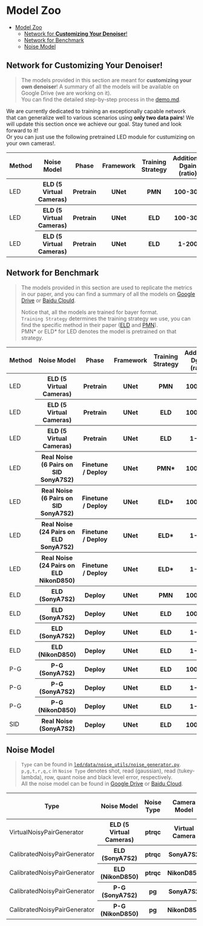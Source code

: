 # Model Zoo

- [Model Zoo](#model-zoo)
  - [Network for **Customizing Your Denoiser**!](#network-for-customizing-your-denoiser)
  - [Network for Benchmark](#network-for-benchmark)
  - [Noise Model](#noise-model)

## Network for **Customizing Your Denoiser**!

> The models provided in this section are meant for **customizing your own denoiser**! A summary of all the models will be available on Google Drive (we are working on it).<br/>
> You can find the detailed step-by-step process in the [demo.md](../docs/demo.md).

We are currently dedicated to training an exceptionally capable network that can generalize well to various scenarios using <strong>only two data pairs</strong>! We will update this section once we achieve our goal. Stay tuned and look forward to it!<br/>
Or you can just use the following pretrained LED module for custumizing on your own cameras!.

<table>
<thead>
  <tr>
    <th> Method </th>
    <th> Noise Model </th>
    <th> Phase </th>
    <th> Framework </th>
    <th> Training Strategy </th>
    <th> Additional Dgain (ratio) </th>
    <th> Camera Model </th>
    <th> Validation on </th>
    <th> :link: Download Links </th>
    <th> Config File </th>
  </tr>
</thead>
<tbody>
  <tr>
    <td>LED</td>
    <th> ELD (5 Virtual Cameras) </th>
    <th> Pretrain </th>
    <th> UNet </th>
    <th> PMN </th>
    <th> 100-300 </th>
    <th> - </th>
    <th> - </th>
    <th> [<a href="https://drive.google.com/file/d/1FSXp_vJxbo8_dbMJPiA33DZfagn1ExHA/view?usp=drive_link">Google Drive</a>] </th>
    <th> [<a href="/options/LED/pretrain/MM22_PMN_Setting.yaml">options/LED/pretrain/MM22_PMN_Setting.yaml</a>] </th>
  </tr>
  <tr>
    <td>LED</td>
    <th> ELD (5 Virtual Cameras) </th>
    <th> Pretrain </th>
    <th> UNet </th>
    <th> ELD </th>
    <th> 100-300 </th>
    <th> - </th>
    <th> - </th>
    <th> [<a href="https://drive.google.com/file/d/1kIN_eyNd4mlKhPV4PMmgzaoE3ddagjNU/view?usp=drive_link">Google Drive</a>] </th>
    <th> [<a href="/options/LED/pretrain/CVPR20_ELD_Setting.yaml">options/LED/pretrain/CVPR20_ELD_Setting.yaml</a>] </th>
  </tr>
  <tr>
    <td>LED</td>
    <th> ELD (5 Virtual Cameras) </th>
    <th> Pretrain </th>
    <th> UNet </th>
    <th> ELD </th>
    <th> 1-200 </th>
    <th> - </th>
    <th> - </th>
    <th> [<a href="https://drive.google.com/file/d/1IzOkJuHWQVXmkzFJzQ9-gkPXBlrutO2p/view?usp=drive_link">Google Drive</a>] </th>
    <th> [<a href="/options/LED/pretrain/CVPR20_ELD_Setting_Ratio1-200.yaml">options/LED/pretrain/CVPR20_ELD_Setting_Ratio1-200.yaml</a>] </th>
  </tr>
</table>

## Network for Benchmark

> The models provided in this section are used to replicate the metrics in our paper, and you can find a summary of all the models on [Google Drive](https://drive.google.com/drive/folders/1UWZkeI_Aqdmy2U9vsoJyZLv33Ly__Art?usp=drive_link) or [Baidu Clould](https://pan.baidu.com/s/1fdG7zmsoyb_7j55RPHCICw?pwd=6bcz).
>
> Notice that, all the models are trained for bayer format.<br/>
> `Training Strategy` determines the training strategy we use, you can find the specific method in their paper ([ELD](https://openaccess.thecvf.com/content_CVPR_2020/papers/Wei_A_Physics-Based_Noise_Formation_Model_for_Extreme_Low-Light_Raw_Denoising_CVPR_2020_paper.pdf) and [PMN](https://arxiv.org/abs/2207.06103)).<br/>
> PMN* or ELD* for LED denotes the model is pretrained on that strategy.

<table>
<thead>
  <tr>
    <th> Method </th>
    <th> Noise Model </th>
    <th> Phase </th>
    <th> Framework </th>
    <th> Training Strategy </th>
    <th> Additional Dgain (ratio) </th>
    <th> Camera Model </th>
    <th> Validation on </th>
    <th> :link: Download Links </th>
    <th> Config File </th>
  </tr>
</thead>
<tbody>
  <tr>
    <td>LED</td>
    <th> ELD (5 Virtual Cameras) </th>
    <th> Pretrain </th>
    <th> UNet </th>
    <th> PMN </th>
    <th> 100-300 </th>
    <th> - </th>
    <th> - </th>
    <th> [<a href="https://drive.google.com/file/d/1FSXp_vJxbo8_dbMJPiA33DZfagn1ExHA/view?usp=drive_link">Google Drive</a>] </th>
    <th> [<a href="/options/LED/pretrain/MM22_PMN_Setting.yaml">options/LED/pretrain/MM22_PMN_Setting.yaml</a>] </th>
  </tr>
  <tr>
    <td>LED</td>
    <th> ELD (5 Virtual Cameras) </th>
    <th> Pretrain </th>
    <th> UNet </th>
    <th> ELD </th>
    <th> 100-300 </th>
    <th> - </th>
    <th> - </th>
    <th> [<a href="https://drive.google.com/file/d/1kIN_eyNd4mlKhPV4PMmgzaoE3ddagjNU/view?usp=drive_link">Google Drive</a>] </th>
    <th> [<a href="/options/LED/pretrain/CVPR20_ELD_Setting.yaml">options/LED/pretrain/CVPR20_ELD_Setting.yaml</a>] </th>
  </tr>
  <tr>
    <td>LED</td>
    <th> ELD (5 Virtual Cameras) </th>
    <th> Pretrain </th>
    <th> UNet </th>
    <th> ELD </th>
    <th> 1-200 </th>
    <th> - </th>
    <th> - </th>
    <th> [<a href="https://drive.google.com/file/d/1IzOkJuHWQVXmkzFJzQ9-gkPXBlrutO2p/view?usp=drive_link">Google Drive</a>] </th>
    <th> [<a href="/options/LED/pretrain/CVPR20_ELD_Setting_Ratio1-200.yaml">options/LED/pretrain/CVPR20_ELD_Setting_Ratio1-200.yaml</a>] </th>
  </tr>
  <tr>
    <td>LED</td>
    <th> Real Noise (6 Pairs on SID SonyA7S2) </th>
    <th> Finetune / Deploy </th>
    <th> UNet </th>
    <th> PMN* </th>
    <th> 100-300 </th>
    <th> SonyA7S2 </th>
    <th> SID SonyA7S2 </th>
    <th> [<a href="https://drive.google.com/file/d/1OocWgk6hENF3XwEDU3pah-3-NVGx_xJF/view?usp=drive_link">Google Drive</a>] </th>
    <th> [<a href="/options/LED/finetune/SID_SonyA7S2_MM22_PMN_Setting.yaml">options/LED/finetune/SID_SonyA7S2_MM22_PMN_Setting.yaml</a>] </th>
  </tr>
  <tr>
    <td>LED</td>
    <th> Real Noise (6 Pairs on SID SonyA7S2) </th>
    <th> Finetune / Deploy </th>
    <th> UNet </th>
    <th> ELD* </th>
    <th> 100-300 </th>
    <th> SonyA7S2 </th>
    <th> SID SonyA7S2 </th>
    <th> [<a href="https://drive.google.com/file/d/1vmeJBdXSjecnbTXLrMHOIhLgJbMFRaA1/view?usp=drive_link">Google Drive</a>] </th>
    <th> [<a href="/options/LED/finetune/SID_SonyA7S2_CVPR20_ELD_Setting.yaml">options/LED/finetune/SID_SonyA7S2_CVPR20_ELD_Setting.yaml</a>] </th>
  </tr>
  <tr>
    <td>LED</td>
    <th> Real Noise (24 Pairs on ELD SonyA7S2) </th>
    <th> Finetune / Deploy </th>
    <th> UNet </th>
    <th> ELD* </th>
    <th> 1-200 </th>
    <th> SonyA7S2 </th>
    <th> ELD SonyA7S2 </th>
    <th> [<a href="https://drive.google.com/file/d/1jpcMKqC59iVLmTMI8lCLQxd3wwg0dr76/view?usp=drive_link">Google Drive</a>] </th>
    <th> [<a href="/options/LED/finetune/ELD_SonyA7S2_CVPR20_ELD_Setting.yaml">options/LED/finetune/ELD_SonyA7S2_CVPR20_ELD_Setting.yaml</a>] </th>
  </tr>
  <tr>
    <td>LED</td>
    <th> Real Noise (24 Pairs on ELD NikonD850) </th>
    <th> Finetune / Deploy </th>
    <th> UNet </th>
    <th> ELD* </th>
    <th> 1-200 </th>
    <th> NikonD850 </th>
    <th> ELD NikonD850 </th>
    <th> [<a href="https://drive.google.com/file/d/1OScdkp6vXLe4sF__pMJhwnIqhnUCMcFo/view?usp=drive_link">Google Drive</a>] </th>
    <th> [<a href="/options/LED/finetune/ELD_NikonD850_CVPR20_ELD_Setting.yaml">options/LED/finetune/ELD_NikonD850_CVPR20_ELD_Setting.yaml</a>] </th>
  </tr>
  <tr>
    <td>ELD</td>
    <th> ELD (SonyA7S2) </th>
    <th> Deploy </th>
    <th> UNet </th>
    <th> PMN </th>
    <th> 100-300 </th>
    <th> SonyA7S2 </th>
    <th> SID SonyA7S2 </th>
    <th> [<a href="https://drive.google.com/file/d/1F4pNlro1egoACSgcXOLaARXx6ko35Gvi/view?usp=drive_link">Google Drive</a>] </th>
    <th> [<a href="/options/ELD/SID_SonyA7S2_MM22_PMN_Setting.yaml">options/ELD/SID_SonyA7S2_MM22_PMN_Setting.yaml</a>] </th>
  </tr>
  <tr>
    <td>ELD</td>
    <th> ELD (SonyA7S2) </th>
    <th> Deploy </th>
    <th> UNet </th>
    <th> ELD </th>
    <th> 100-300 </th>
    <th> SonyA7S2 </th>
    <th> SID SonyA7S2 </th>
    <th> [<a href="https://drive.google.com/file/d/1XecR4zXZOLxJqmDfK6WqnmPPUXi6YNkd/view?usp=drive_link">Google Drive</a>] </th>
    <th> [<a href="/options/ELD/SID_SonyA7S2_CVPR20_ELD_Setting.yaml">options/ELD/SID_SonyA7S2_CVPR20_ELD_Setting.yaml</a>] </th>
  </tr>
  <tr>
    <td>ELD</td>
    <th> ELD (SonyA7S2) </th>
    <th> Deploy </th>
    <th> UNet </th>
    <th> ELD </th>
    <th> 1-200 </th>
    <th> SonyA7S2 </th>
    <th> ELD SonyA7S2 </th>
    <th> [<a href="https://drive.google.com/file/d/1o0kr446Se2j5iemXiLjHxXy5UjLqgc6c/view?usp=drive_link">Google Drive</a>] </th>
    <th> [<a href="/options/ELD/ELD_SonyA7S2_CVPR20_ELD_Setting.yaml">options/ELD/ELD_SonyA7S2_CVPR20_ELD_Setting.yaml</a>] </th>
  </tr>
  <tr>
    <td>ELD</td>
    <th> ELD (NikonD850) </th>
    <th> Deploy </th>
    <th> UNet </th>
    <th> ELD </th>
    <th> 1-200 </th>
    <th> NikonD850 </th>
    <th> ELD NikonD850 </th>
    <th> [<a href="https://drive.google.com/file/d/1seTloGkpM2XbeeSwKSJHvq9khICnbfLv/view?usp=drive_link">Google Drive</a>] </th>
    <th> [<a href="/options/ELD/ELD_NikonD850_CVPR20_ELD_Setting.yaml">options/ELD/ELD_NikonD850_CVPR20_ELD_Setting.yaml</a>] </th>
  </tr>

  <tr>
    <td>P-G</td>
    <th> P-G (SonyA7S2) </th>
    <th> Deploy </th>
    <th> UNet </th>
    <th> ELD </th>
    <th> 100-300 </th>
    <th> SonyA7S2 </th>
    <th> SID SonyA7S2 </th>
    <th> [<a href="https://drive.google.com/file/d/1aNVsic0BRWPESUk6yU-OFcLYgCtdZkOj/view?usp=drive_link">Google Drive</a>] </th>
    <th> [<a href="/options/P-G/SID_SonyA7S2_CVPR20_ELD_Setting.yaml">options/P-G/SID_SonyA7S2_CVPR20_ELD_Setting.yaml</a>] </th>
  </tr>
  <tr>
    <td>P-G</td>
    <th> P-G (SonyA7S2) </th>
    <th> Deploy </th>
    <th> UNet </th>
    <th> ELD </th>
    <th> 1-200 </th>
    <th> SonyA7S2 </th>
    <th> ELD SonyA7S2 </th>
    <th> [<a href="https://drive.google.com/file/d/1B-92vP5RzK1xv8nLVnrIOb2IBbjHGJRU/view?usp=drive_link">Google Drive</a>] </th>
    <th> [<a href="/options/P-G/ELD_SonyA7S2_CVPR20_ELD_Setting.yaml">options/P-G/ELD_SonyA7S2_CVPR20_ELD_Setting.yaml</a>] </th>
  </tr>
  <tr>
    <td>P-G</td>
    <th> P-G (NikonD850) </th>
    <th> Deploy </th>
    <th> UNet </th>
    <th> ELD </th>
    <th> 1-200 </th>
    <th> NikonD850 </th>
    <th> ELD NikonD850 </th>
    <th> [<a href="https://drive.google.com/file/d/1m7l2EsaoZQoM-9ot2kFiTEQdDs5vYwi-/view?usp=drive_link">Google Drive</a>] </th>
    <th> [<a href="/options/P-G/ELD_NikonD850_CVPR20_ELD_Setting.yaml">options/P-G/ELD_NikonD850_CVPR20_ELD_Setting.yaml</a>] </th>
  </tr>
  <tr>
    <td>SID</td>
    <th> Real Noise (SonyA7S2) </th>
    <th> Deploy </th>
    <th> UNet </th>
    <th> ELD </th>
    <th> 100-300 </th>
    <th> SonyA7S2 </th>
    <th> SID SonyA7S2 </th>
    <th> [<a href="https://drive.google.com/file/d/1Rz5oShriEBFYQLiIXL8uKVhkWFsZuY9P/view?usp=drive_link">Google Drive</a>] </th>
    <th> [<a href="/options/SID/SID_SonyA7S2_CVPR_ELD_Setting.yaml">options/SID/SID_SonyA7S2_CVPR_ELD_Setting.yaml</a>] </th>
  </tr>
</tbody>
</table>


## Noise Model

> `Type` can be found in [`led/data/noise_utils/noise_generator.py`](../led/data/noise_utils/noise_generator.py).<br/>
> `p,g,t,r,q,c` in `Noise Type` denotes shot, read (gaussian), read (tukey-lambda), row, quant noise and black level error, respectively.<br/>
> All the noise model can be found in [Google Drive](https://drive.google.com/drive/folders/1newxmKSByfp2UyS1Hyvrtrs8UzP7WMiH?usp=drive_link) or [Baidu Cloud](https://pan.baidu.com/s/178PrumpQM-gb2Nfte3t4oA?pwd=t2a8).

<table>
<thead>
  <tr>
    <th> Type </th>
    <th> Noise Model </th>
    <th> Noise Type </th>
    <th> Camera Model </th>
    <th> :link: Download Links </th>
  </tr>
</thead>
<tbody>
  <tr>
    <td> VirtualNoisyPairGenerator </td>
    <th> ELD (5 Virtual Cameras) </th>
    <th> ptrqc </th>
    <th> Virtual Camera </th>
    <th> [<a href="https://drive.google.com/file/d/1XgL8ofYcD0LWGI0VpaG6LjtddmSoUL2j/view?usp=drive_link">Google Drive</a>] </th>
  </tr>
  <tr>
    <td> CalibratedNoisyPairGenerator </td>
    <th> ELD (SonyA7S2) </th>
    <th> ptrqc </th>
    <th> SonyA7S2 </th>
    <th> [<a href="https://drive.google.com/file/d/1XjzOKoqZ36CMc_cesuTQX8zQrOUHJHKS/view?usp=drive_link">Google Drive</a>] </th>
  </tr>
  <tr>
    <td> CalibratedNoisyPairGenerator </td>
    <th> ELD (NikonD850) </th>
    <th> ptrqc </th>
    <th> NikonD850 </th>
    <th> [<a href="https://drive.google.com/file/d/1XdDsm7jgZcSzqScrCCCnFlRiotERq1Jn/view?usp=drive_link">Google Drive</a>] </th>
  </tr>
  <tr>
    <td> CalibratedNoisyPairGenerator </td>
    <th> P-G (SonyA7S2) </th>
    <th> pg </th>
    <th> SonyA7S2 </th>
    <th> [<a href="https://drive.google.com/file/d/1HRvepo_AgB2fH7QMt11Kv89-wAuY9zh3/view?usp=drive_link">Google Drive</a>] </th>
  </tr>
  <tr>
    <td> CalibratedNoisyPairGenerator </td>
    <th> P-G (NikonD850) </th>
    <th> pg </th>
    <th> NikonD850 </th>
    <th> [<a href="https://drive.google.com/file/d/185hWUXjsmPSNr8LIQTTTZWdMKsTsLTzt/view?usp=drive_link">Google Drive</a>] </th>
  </tr>
</tbody>
</table>

